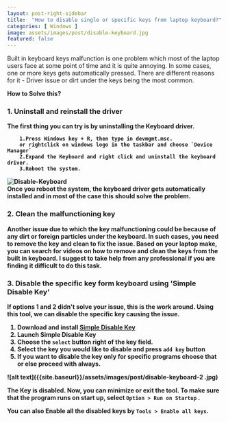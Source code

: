 ```yaml
---
layout: post-right-sidebar
title:  "How to disable single or specific keys from laptop keyboard?"
categories: [ Windows ]
image: assets/images/post/disable-keyboard.jpg
featured: false
---
```




Built in keyboard keys malfunction is one problem which most of the laptop users face at some point of time and it is quite annoying. In some cases, one or more keys gets automatically pressed. There are different reasons for it - Driver issue or dirt under the keys being the most common.

<b>How to Solve this?<b>

<h3>1. Uninstall and reinstall the driver</h3>

The first thing you can try is by uninstalling the Keyboard driver.

		1.Press Windows key + R, then type in devmgmt.msc.
		or rightclick on windows logo in the taskbar and choose `Device Manager`
		2.Expand the Keyboard and right click and uninstall the keyboard driver.
		3.Reboot the system.

![Disable-Keyboard]({{site.baseurl}}/assets/images/post/disable-keyboard-1.jpg)			
Once you reboot the system, the keyboard driver gets automatically installed and in most of the case this should solve the problem.


<h3>2. Clean the malfunctioning key</h3>

Another issue due to which the key malfunctioning could be because of any dirt or foreign particles under the keyboard. In such cases, you need to remove the key and clean to fix the issue. Based on your laptop make, you can search for videos on how to remove and clean the keys from the built in keyboard. I suggest to take help from any professional if you are finding it difficult to do this task.


<h3>3. Disable the specific key form keyboard using 'Simple Disable Key'</h3>

If options 1 and 2 didn't solve your issue, this is the work around. Using this tool, we can disable the specific key causing the issue.

1. Download and install [Simple Disable Key][jekyll-disablekey]
2. Launch Simple Disable Key
3. Choose the `select` button right of the key field.
4. Select the key you would like to disable and press `add key` button
5. If you want to disable the key only for specific programs choose that or else proceed with always.

![alt text]({{site.baseurl}}/assets/images/post/disable-keyboard-2	.jpg)

The Key is disabled. Now, you can minimize or exit the tool. To make sure that the program runs on start up, select  `Option > Run on Startup` .

You can also Enable all the disabled keys by `Tools > Enable all keys`.



[jekyll-disablekey]:https://simple-disable-key.en.uptodown.com/windows
